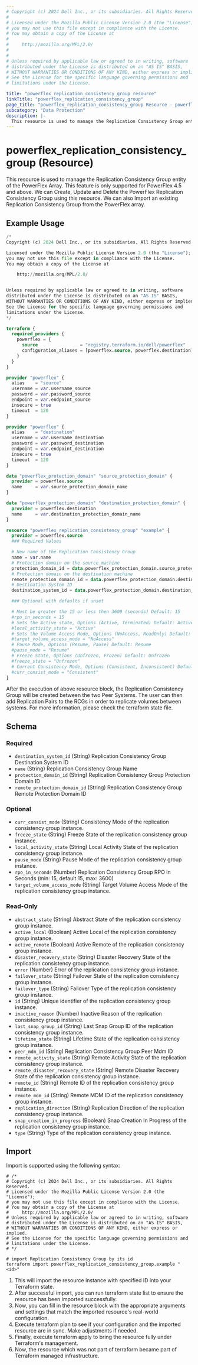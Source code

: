 ```yaml
---
# Copyright (c) 2024 Dell Inc., or its subsidiaries. All Rights Reserved.
# 
# Licensed under the Mozilla Public License Version 2.0 (the "License");
# you may not use this file except in compliance with the License.
# You may obtain a copy of the License at
# 
#     http://mozilla.org/MPL/2.0/
# 
# 
# Unless required by applicable law or agreed to in writing, software
# distributed under the License is distributed on an "AS IS" BASIS,
# WITHOUT WARRANTIES OR CONDITIONS OF ANY KIND, either express or implied.
# See the License for the specific language governing permissions and
# limitations under the License.

title: "powerflex_replication_consistency_group resource"
linkTitle: "powerflex_replication_consistency_group"
page_title: "powerflex_replication_consistency_group Resource - powerflex"
subcategory: "Data Protection"
description: |-
  This resource is used to manage the Replication Consistency Group entity of the PowerFlex Array. This feature is only supported for PowerFlex 4.5 and above. We can Create, Update and Delete the PowerFlex Replication Consistency Group using this resource. We can also Import an existing Replication Consistency Group from the PowerFlex array.
---
```


# powerflex_replication_consistency_group (Resource)

This resource is used to manage the Replication Consistency Group entity of the PowerFlex Array. This feature is only supported for PowerFlex 4.5 and above. We can Create, Update and Delete the PowerFlex Replication Consistency Group using this resource. We can also Import an existing Replication Consistency Group from the PowerFlex array.

## Example Usage

```terraform
/*
Copyright (c) 2024 Dell Inc., or its subsidiaries. All Rights Reserved.

Licensed under the Mozilla Public License Version 2.0 (the "License");
you may not use this file except in compliance with the License.
You may obtain a copy of the License at

    http://mozilla.org/MPL/2.0/


Unless required by applicable law or agreed to in writing, software
distributed under the License is distributed on an "AS IS" BASIS,
WITHOUT WARRANTIES OR CONDITIONS OF ANY KIND, either express or implied.
See the License for the specific language governing permissions and
limitations under the License.
*/

terraform {
  required_providers {
    powerflex = {
      source                = "registry.terraform.io/dell/powerflex"
      configuration_aliases = [powerflex.source, powerflex.destination]
    }
  }
}

provider "powerflex" {
  alias    = "source"
  username = var.username_source
  password = var.password_source
  endpoint = var.endpoint_source
  insecure = true
  timeout  = 120
}

provider "powerflex" {
  alias    = "destination"
  username = var.username_destination
  password = var.password_destination
  endpoint = var.endpoint_destination
  insecure = true
  timeout  = 120
}

data "powerflex_protection_domain" "source_protection_domain" {
  provider = powerflex.source
  name     = var.source_protection_domain_name
}

data "powerflex_protection_domain" "destination_protection_domain" {
  provider = powerflex.destination
  name     = var.destination_protection_domain_name
}

resource "powerflex_replication_consistency_group" "example" {
  provider = powerflex.source
  ### Required Values

  # New name of the Replication Consistency Group
  name = var.name
  # Protection domain on the source machine
  protection_domain_id = data.powerflex_protection_domain.source_protection_domain.protection_domains[0].id
  # Protection domain on the destination machine
  remote_protection_domain_id = data.powerflex_protection_domain.destination_protection_domain.protection_domains[0].id
  # Destination System ID
  destination_system_id = data.powerflex_protection_domain.destination_protection_domain.protection_domains[0].system_id

  ### Optional with defaults if unset

  # Must be greater the 15 or less then 3600 (seconds) Default: 15
  #rpo_in_seconds = 15
  # Sets the Active state, Options (Active, Terminated) Default: Active
  #local_activity_state = "Active"
  # Sets the Volume Access Mode, Options (NoAccess, ReadOnly) Default: NoAccess
  #target_volume_access_mode = "NoAccess"
  # Pause Mode, Options (Resume, Pause) Default: Resume
  #pause_mode = "Resume"
  # Freeze State, Options (Unfrozen, Frozen) Default: Unfrozen
  #freeze_state = "Unfrozen"
  # Current Consistency Mode, Options (Consistent, Inconsistent) Default: Consistent
  #curr_consist_mode = "Consistent"
}
```

After the execution of above resource block, the Replication Consistency Group will be created between the two Peer Systems. 
The user can then add Replication Pairs to the RCGs in order to replicate volumes between systems.
For more information, please check the terraform state file.

<!-- schema generated by tfplugindocs -->
## Schema

### Required

- `destination_system_id` (String) Replication Consistency Group Destination System ID
- `name` (String) Replication Consistency Group Name
- `protection_domain_id` (String) Replication Consistency Group Protection Domain ID
- `remote_protection_domain_id` (String) Replication Consistency Group Remote Protection Domain ID

### Optional

- `curr_consist_mode` (String) Consistency Mode of the replication consistency group instance.
- `freeze_state` (String) Freeze State of the replication consistency group instance.
- `local_activity_state` (String) Local Activity State of the replication consistency group instance.
- `pause_mode` (String) Pause Mode of the replication consistency group instance.
- `rpo_in_seconds` (Number) Replication Consistency Group RPO in Seconds (min: 15, default 15, max: 3600)
- `target_volume_access_mode` (String) Target Volume Access Mode of the replication consistency group instance.

### Read-Only

- `abstract_state` (String) Abstract State of the replication consistency group instance.
- `active_local` (Boolean) Active Local of the replication consistency group instance.
- `active_remote` (Boolean) Active Remote of the replication consistency group instance.
- `disaster_recovery_state` (String) Disaster Recovery State of the replication consistency group instance.
- `error` (Number) Error of the replication consistency group instance.
- `failover_state` (String) Failover State of the replication consistency group instance.
- `failover_type` (String) Failover Type of the replication consistency group instance.
- `id` (String) Unique identifier of the replication consistency group instance.
- `inactive_reason` (Number) Inactive Reason of the replication consistency group instance.
- `last_snap_group_id` (String) Last Snap Group ID of the replication consistency group instance.
- `lifetime_state` (String) Lifetime State of the replication consistency group instance.
- `peer_mdm_id` (String) Replication Consistency Group Peer Mdm ID
- `remote_activity_state` (String) Remote Activity State of the replication consistency group instance.
- `remote_disaster_recovery_state` (String) Remote Disaster Recovery State of the replication consistency group instance.
- `remote_id` (String) Remote ID of the replication consistency group instance.
- `remote_mdm_id` (String) Remote MDM ID of the replication consistency group instance.
- `replication_direction` (String) Replication Direction of the replication consistency group instance.
- `snap_creation_in_progress` (Boolean) Snap Creation In Progress of the replication consistency group instance.
- `type` (String) Type of the replication consistency group instance.

## Import

Import is supported using the following syntax:

```shell
# /*
# Copyright (c) 2024 Dell Inc., or its subsidiaries. All Rights Reserved.
# Licensed under the Mozilla Public License Version 2.0 (the "License");
# you may not use this file except in compliance with the License.
# You may obtain a copy of the License at
#     http://mozilla.org/MPL/2.0/
# Unless required by applicable law or agreed to in writing, software
# distributed under the License is distributed on an "AS IS" BASIS,
# WITHOUT WARRANTIES OR CONDITIONS OF ANY KIND, either express or implied.
# See the License for the specific language governing permissions and
# limitations under the License.
# */

# import Replication Consistency Group by its id
terraform import powerflex_replication_consistency_group.example "<id>"
```

1. This will import the resource instance with specified ID into your Terraform state.
2. After successful import, you can run terraform state list to ensure the resource has been imported successfully.
3. Now, you can fill in the resource block with the appropriate arguments and settings that match the imported resource's real-world configuration.
4. Execute terraform plan to see if your configuration and the imported resource are in sync. Make adjustments if needed.
5. Finally, execute terraform apply to bring the resource fully under Terraform's management.
6. Now, the resource which was not part of terraform became part of Terraform managed infrastructure.

